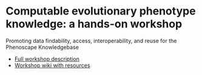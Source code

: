 # Computable evolutionary phenotype knowledge: a hands-on workshop

Promoting data findability, access, interoperability, and reuse for the Phenoscape Knowledgebase 

* [Full workshop description](workshop-description.md)
* [Workshop wiki with resources](https://github.com/phenoscape/KB-DataFest-2017/wiki)
